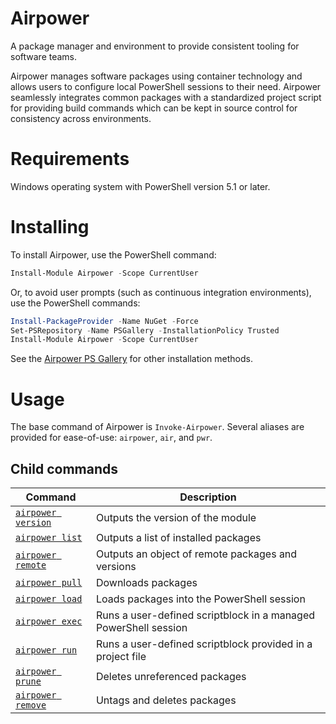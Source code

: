 # Airpower

A package manager and environment to provide consistent tooling for software teams.

Airpower manages software packages using container technology and allows users to configure local PowerShell sessions to their need. Airpower seamlessly integrates common packages with a standardized project script for providing build commands which can be kept in source control for consistency across environments.

# Requirements

Windows operating system with PowerShell version 5.1 or later.

# Installing

To install Airpower, use the PowerShell command:

```PowerShell
Install-Module Airpower -Scope CurrentUser
```

Or, to avoid user prompts (such as continuous integration environments), use the PowerShell commands:

```PowerShell
Install-PackageProvider -Name NuGet -Force
Set-PSRepository -Name PSGallery -InstallationPolicy Trusted
Install-Module Airpower -Scope CurrentUser
```

See the [Airpower PS Gallery](https://www.powershellgallery.com/packages/Airpower) for other installation methods.

# Usage

The base command of Airpower is `Invoke-Airpower`. Several aliases are provided for ease-of-use: `airpower`, `air`, and `pwr`.

## Child commands

Command | Description
-- | --
[`airpower version`](#) | Outputs the version of the module
[`airpower list`](#) | Outputs a list of installed packages
[`airpower remote`](#) | Outputs an object of remote packages and versions
[`airpower pull`](#) | Downloads packages
[`airpower load`](#) | Loads packages into the PowerShell session
[`airpower exec`](#) | Runs a user-defined scriptblock in a managed PowerShell session
[`airpower run`](#) | Runs a user-defined scriptblock provided in a project file
[`airpower prune`](#) | Deletes unreferenced packages
[`airpower remove`](#) | Untags and deletes packages